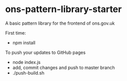 # ons-pattern-library-starter
A basic pattern library for the frontend of ons.gov.uk

First time:
- npm install

To push your updates to GitHub pages
- node index.js
- add, commit changes and push to master branch
- ./push-build.sh
